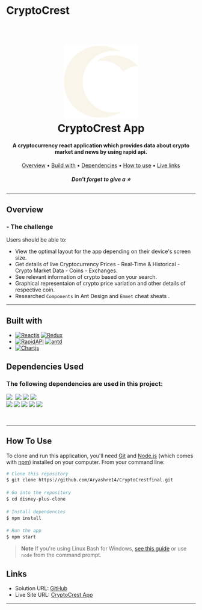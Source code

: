 # CryptoCrest
            
<h1 align="center">
  <br>
  <a href="http://www.amitmerchant.com/electron-markdownify"><img src="public/logo512.png" alt="Covid-19 Tracker" width="200" style="border-radius:10px"></a>
  <br>
  CryptoCrest App
  <br>
</h1>

<h4 align="center">A cryptocurrency react application which provides data about crypto market and news by using rapid api.</h4>

<p align="center">
  <a href="#🚀-overview">Overview</a> •
  <a href="#🚀-built-with">Build with</a> •
  <a href="#🚀-dependencies-used">Dependencies</a> •
  <a href="#🚀-how-to-use">How to use</a> •
  <a href="#🚀-links">Live links</a>
</p>

<h5 align="center">Don't forget to give a ⭐️ </h5>

<hr>

##  Overview

### - The challenge

Users should be able to:

- View the optimal layout for the app depending on their device's screen size.
- Get details of live Cryptocurrency Prices - Real-Time & Historical - Crypto Market Data - Coins - Exchanges.
- See relevant information of crypto based on your search.
- Graphical representaion of crypto price variation and other details of respective coin.
- Researched `Components` in Ant Design and `Emmet` cheat sheats .

<hr>

##  Built with

- [![Reactjs][reactjs]][reactjs-url] [![Redux][Redux]][Redux-url] 
- [![RapidAPI][RapidAPI]][RapidAPI-url] [![antd][antd]][antd-url] 
- [![Chartjs][chartjs]][chartjs-url]

##  Dependencies Used

<h3>The following dependencies are used in this project:</h3>

<p>
<img src="https://img.shields.io/badge/@ant--design/icons-v4.7.0-3CCF4E"> 
<img scr="https://img.shields.io/badge/react--router--dom-v6.3.0-3CCF4E">
<img src="https://img.shields.io/badge/react--redux-v8.0.2-3CCF4E"> 
<img src="https://img.shields.io/badge/@reduxjs/toolkit-v1.8.3-3CCF4E"> 
<img src="https://img.shields.io/badge/axios-v0.27.2-3CCF4E"> <br>
<img src="https://img.shields.io/badge/chart.js-v3.7.1-3CCF4E">
<img src="https://img.shields.io/badge/react--chartjs--2-v4.1.0-3CCF4E">
<img src="https://img.shields.io/badge/html--react--parser-v3.0.1-3CCF4E">
<img src="https://img.shields.io/badge/millify-v5.0.0-3CCF4E">
<img src="https://img.shields.io/badge/moment-v2.29.4-3CCF4E">
</p>
<br>

<hr>

##  How To Use

To clone and run this application, you'll need [Git](https://git-scm.com) and [Node.js](https://nodejs.org/en/download/) (which comes with [npm](http://npmjs.com)) installed on your computer. From your command line:

```bash
# Clone this repository
$ git clone https://github.com/Aryashre14/CryptoCrestfinal.git

# Go into the repository
$ cd disney-plus-clone

# Install dependencies
$ npm install

# Run the app
$ npm start
```

> **Note**
> If you're using Linux Bash for Windows, [see this guide](https://www.howtogeek.com/261575/how-to-run-graphical-linux-desktop-applications-from-windows-10s-bash-shell/) or use `node` from the command prompt.

## Links

- Solution URL: [GitHub](https://github.com/Aryashre14/CryptoCrestfinal.git)
- Live Site URL: [CryptoCrest App](https://cryptocrest.netlify.app/)

<hr>


[reactjs]: https://img.shields.io/badge/REACT%20JS-000000?style=for-the-badge&logo=REACT&logoColor=61DBFB
[reactjs-url]: https://reactjs.org/

[antd]: https://img.shields.io/badge/Ant%20Design-FF1E00?style=for-the-badge&logo=antdesign&logoColor=21E1E1
[antd-url]: https://ant.design/

[leaflet]: https://img.shields.io/badge/Leaflet.js-A2B5BB?style=for-the-badge&logo=leaflet&logoColor=2B7A0B
[leaflet-url]: https://leafletjs.com/

[chartjs]: https://img.shields.io/badge/Chart.js-FFFFFF?style=for-the-badge&logo=chart.js&logoColor=ff787c
[chartjs-url]: https://www.chartjs.org/

[Redux]: https://img.shields.io/badge/Redux-AFB4FF?style=for-the-badge&logo=redux&logoColor=A66CFF
[Redux-url]: https://redux.js.org/

[RapidAPI]: https://img.shields.io/badge/Rapid%20API-1C3879?style=for-the-badge&logo=&logoColor=21E1E1
[RapidAPI-url]: https://rapidapi.com/hub

